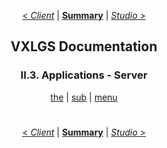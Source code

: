<div align="center">

[< *Client*](2.2.client.md) | [**Summary**](0.0.index.md) | [*Studio* >](2.4.studio.md)

## VXLGS Documentation

### II.3. Applications - Server

[the](2.3.server.md#) | [sub](2.3.server.md#) | [menu](2.3.server.md#)

</div>

<div align="center">

#
[< *Client*](2.2.client.md) | [**Summary**](0.0.index.md) | [*Studio* >](2.4.studio.md)